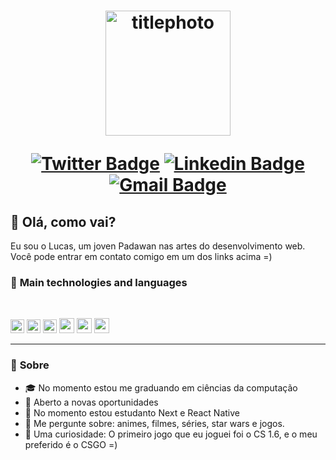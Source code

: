 <h1 align="center">
    <img  alt="titlephoto" title="titlephoto" src=https://www.linkites.com/wp-content/uploads/2019/04/React-graphic.png width="200"/>

[![Twitter Badge](https://img.shields.io/badge/-@dlucascampelo-6633cc?style=flat-square&labelColor=6633cc&logo=twitter&logoColor=white&link=https://twitter.com/dlucascampelo)](https://twitter.com/dlucascampelo)
[![Linkedin Badge](https://img.shields.io/badge/-Lucas%20Campelo-6633cc?style=flat-square&logo=Linkedin&logoColor=&link=https://https://www.linkedin.com/in/lucas-campelo-858562186/)](https://www.linkedin.com/in/lucas-campelo-858562186/)
[![Gmail Badge](https://img.shields.io/badge/-dvlucascampelo@gmail.com-6633cc?style=flat-square&logo=Gmail&logoColor=white&link=mailto:diego.schell.f@gmail.com)](mailto:dvlucascampelo@gmail.com)

</h1>

## 📝 **Olá, como vai?**

Eu sou o Lucas, um joven Padawan nas artes do desenvolvimento web. Você pode entrar em contato comigo em um dos links acima =)

### 🚀 **Main technologies and languages**

<br>

[<img height="22" src="https://img.shields.io/badge/JavaScript-F7DF1E?style=for-the-badge&logo=javascript&logoColor=black">](https://www.javascript.com/)
[<img height="22" src="https://img.shields.io/badge/TypeScript-007ACC?style=for-the-badge&logo=typescript&logoColor=white">](https://www.typescriptlang.org/)
[<img height="22" src="https://img.shields.io/badge/Node.js-43853D?style=for-the-badge&logo=node.js&logoColor=white">](https://nodejs.org/en/)
[<img height="24" src="https://img.shields.io/badge/React-20232A?style=for-the-badge&logo=react&logoColor=61DAFB">](https://reactjs.org)
[<img height="24" src="https://img.shields.io/badge/React_Native-20232A?style=for-the-badge&logo=react&logoColor=61DAFB">](https://reactnative.dev/)
[<img height="24" src="https://img.shields.io/badge/next.js-000000?style=for-the-badge&logo=next.js&logoColor=white">](https://nextjs.org/)

---

### 💬 **Sobre**

- 🎓 No momento estou me graduando em ciências da computação
- 🔭 Aberto a novas oportunidades 
- 🌱 No momento estou estudanto Next e React Native
- 💬 Me pergunte sobre: animes, filmes, séries, star wars e jogos.
- 🤖 Uma curiosidade: O primeiro jogo que eu joguei foi o CS 1.6, e o meu preferido é o CSGO =)
